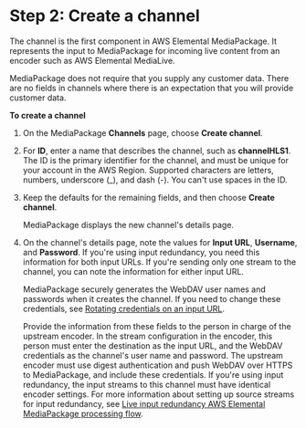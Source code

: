 # Step 2: Create a channel<a name="create-channel"></a>

The channel is the first component in AWS Elemental MediaPackage\. It represents the input to MediaPackage for incoming live content from an encoder such as AWS Elemental MediaLive\. 

MediaPackage does not require that you supply any customer data\. There are no fields in channels where there is an expectation that you will provide customer data\.

**To create a channel**

1. On the MediaPackage **Channels** page, choose **Create channel**\.

1. For **ID**, enter a name that describes the channel, such as **channelHLS1**\. The ID is the primary identifier for the channel, and must be unique for your account in the AWS Region\. Supported characters are letters, numbers, underscore \(\_\), and dash \(\-\)\. You can't use spaces in the ID\.

1. Keep the defaults for the remaining fields, and then choose **Create channel**\.

   MediaPackage displays the new channel's details page\.

1. On the channel's details page, note the values for **Input URL**, **Username**, and **Password**\. If you're using input redundancy, you need this information for both input URLs\. If you're sending only one stream to the channel, you can note the information for either input URL\. 

   MediaPackage securely generates the WebDAV user names and passwords when it creates the channel\. If you need to change these credentials, see [Rotating credentials on an input URL](channels-rotate-creds.md)\.

   Provide the information from these fields to the person in charge of the upstream encoder\. In the stream configuration in the encoder, this person must enter the destination as the input URL, and the WebDAV credentials as the channel's user name and password\. The upstream encoder must use digest authentication and push WebDAV over HTTPS to MediaPackage, and include these credentials\. If you're using input redundancy, the input streams to this channel must have identical encoder settings\. For more information about setting up source streams for input redundancy, see [Live input redundancy AWS Elemental MediaPackage processing flow](what-is-flow-ir.md)\.